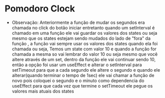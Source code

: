 # Pomodoro Clock

-  Observação:  Anteriormente a função de mudar os segundos era chamada no click do botão iniciar
 entretanto quando um setInterval é chamado em uma função ele vai guardar os valores dos states
 ou seja mesmo que os states estejam sendo mudados do lado de "fora" da função , a função
 vai sempre usar os valores dos states quando ela foi chamada ou seja, Temos um state com valor 10
 e quando a função for chamada a mesma so vai lembrar do valor 10 ou seja mesmo que você altere
 através de um set, dentro da função ele vai continuar sendo 10, então a opção
 foi usar um useEffect e alterar o setInterval para setTimeout para que a cada segundo ele altere
 o segundo e quando ele alterar(quando terminar o tempo de 1sec) ele vai chamar a função de novo 
 pois coloquei o segundo e o minuto como dependencia do useEffect para que cada vez que termine o 
 setTimeout ele pegue os valores mais atuais dos states

